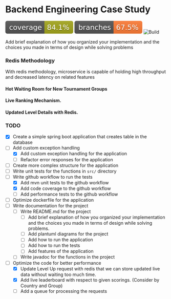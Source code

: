 # Backend Engineering Case Study

![Coverage](.github/badges/jacoco.svg)
![Branches](.github/badges/branches.svg)
![Build](https://github.com/abdullahbodur/dream-case-study/actions/workflows/build.yaml/badge.svg)

Add brief explanation of how you organized your implementation and the choices you made in terms of
design while solving problems

### Redis Methodology

With redis methodology, microservice is capable of holding high throughput and decreased latency on
related features

#### Hot Waiting Room for New Tournament Groups

#### Live Ranking Mechanism.

#### Updated Level Details with Redis.

### TODO

- [x] Create a simple spring boot application that creates table in the database
- [ ] Add custom exception handling
    - [X] Add custom exception handling for the application
    - [ ] Refactor error responses for the application
- [ ] Create more complex structure for the application
- [ ] Write unit tests for the functions in `src/` directory
- [ ] Write github workflow to run the tests
    - [X] Add mvn unit tests to the github workflow
    - [X] Add code coverage to the github workflow
    - [ ] Add performance tests to the github workflow
- [ ] Optimize dockerfile for the application
- [ ] Write documentation for the project
    - [ ] Write README.md for the project
        - [ ] Add brief explanation of how you organized your implementation and the choices you
          made in terms of
          design while solving problems.
        - [ ] Add plantuml diagrams for the project
        - [ ] Add how to run the application
        - [ ] Add how to run the tests
        - [ ] Add features of the application
    - [ ] Write javadoc for the functions in the project
- [ ] Optimize the code for better performance
    - [X] Update Level Up request with redis that we can store updated live data without waiting too
      much time.
    - [X] Add live leaderboard with respect to given scorings. (Consider by Country and Group)
    - [ ] Add a queue for processing the requests